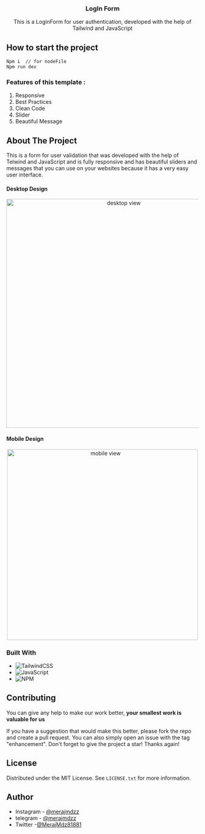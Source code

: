﻿<a id="readme-top"></a>

<div align="center">
<h3 align="center">LogIn Form</h3>

  <p align="center">
	This is a LoginForm for user authentication, developed with the help of Tailwind and JavaScript
    <br />
  </p>
</div>

<!-- ABOUT THE PROJECT -->
## How to start the project
```
Npm i  // for nodeFile
Npm run dev
```
### Features of this template :
<ol>
  <li>Responsive</li>
  <li>Best Practices</li>
  <li>Clean Code</li>
  <li>Slider</li>
  <li>Beautiful Message</li>
</ol>

## About The Project

This is a form for user validation that was developed with the help of Telwind and JavaScript and is fully responsive and has beautiful sliders and messages that you can use on your websites because it has a very easy user interface.

#### Desktop Design

<p align="center">
  <img src="https://github.com/MerajMehdizade/LogInForm/assets/105376555/707788be-ff6b-4643-88ea-538cb317e886" alt="desktop view" width="600"  />
</p>

#### Mobile Design

<p align="center">
	<img src="https://github.com/MerajMehdizade/LogInForm/assets/105376555/718c6ca8-1c92-4755-a1a8-ade9ac4356b4" alt="mobile view" height="500" /> 
</p>

### Built With

- ![TailwindCSS](https://img.shields.io/badge/tailwindcss-%2338B2AC.svg?style=for-the-badge&logo=tailwind-css&logoColor=white)
- ![JavaScript](https://img.shields.io/badge/javascript-%23323330.svg?style=for-the-badge&logo=javascript&logoColor=%23F7DF1E)
- ![NPM](https://img.shields.io/badge/NPM-%23CB3837.svg?style=for-the-badge&logo=npm&logoColor=white)

<!-- CONTRIBUTING -->

## Contributing

You can give any help to make our work better, **your smallest work is valuable for us**

If you have a suggestion that would make this better, please fork the repo and create a pull request. You can also simply open an issue with the tag "enhancement".
Don't forget to give the project a star! Thanks again!

<!-- LICENSE -->

## License

Distributed under the MIT License. See `LICENSE.txt` for more information.

<!-- AUTHOR -->

## Author

- Instagram - [@merajmdzz](https://www.instagram.com/merajmdzz/)
- telegram - [@merajmdzz](https://t.me/merajmdzz)
- Twitter -[@MerajMdz81881](https://twitter.com/MerajMdz81881)

<!-- MARKDOWN LINKS & IMAGES -->
<!-- https://www.markdownguide.org/basic-syntax/#reference-style-links -->

[tailwind-shield]: https://img.shields.io/badge/Tailwind_CSS-38B2AC?style=for-the-badge&logo=tailwind-css&logoColor=white
[tailwind-url]: https://tailwindcss.com
[js-sheild]: https://img.shields.io/badge/JavaScript-F7DF1E?style=for-the-badge&logo=javascript&logoColor=black
[javascript-url]: https://developer.mozilla.org/en-US/docs/Web/JavaScript
